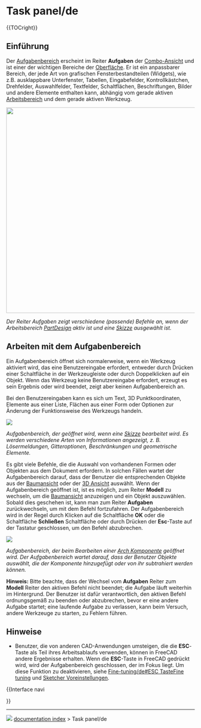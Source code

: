 # Task panel/de
{{TOCright}}



## Einführung

Der [Aufgabenbereich](Task_panel/de.md) erscheint im Reiter **Aufgaben** der [Combo-Ansicht](Combo_view/de.md) und ist einer der wichtigen Bereiche der [Oberfläche](interface/de.md). Er ist ein anpassbarer Bereich, der jede Art von grafischen Fensterbestandteilen (Widgets), wie z.B. ausklappbare Unterfenster, Tabellen, Eingabefelder, Kontrollkästchen, Drehfelder, Auswahlfelder, Textfelder, Schaltflächen, Beschriftungen, Bilder und andere Elemente enthalten kann, abhängig vom gerade aktiven [Arbeitsbereich](Workbenches/de.md) und dem gerade aktiven Werkzeug.

<img alt="" src=images/FreeCAD_Combo_view_Task_panel.png  style="width:" height="550px;">



*Der Reiter Aufgaben zeigt verschiedene (passende) Befehle an, wenn der Arbeitsbereich [PartDesign](PartDesign_Workbench/de.md) aktiv ist und eine [Skizze](sketch/de.md) ausgewählt ist.*



## Arbeiten mit dem Aufgabenbereich 

Ein Aufgabenbereich öffnet sich normalerweise, wenn ein Werkzeug aktiviert wird, das eine Benutzereingabe erfordert, entweder durch Drücken einer Schaltfläche in der Werkzeugleiste oder durch Doppelklicken auf ein Objekt. Wenn das Werkzeug keine Benutzereingabe erfordert, erzeugt es sein Ergebnis oder wird beendet, zeigt aber keinen Aufgabenbereich an.

Bei den Benutzereingaben kann es sich um Text, 3D Punktkoordinaten, Elemente aus einer Liste, Flächen aus einer Form oder Optionen zur Änderung der Funktionsweise des Werkzeugs handeln.

![](images/FreeCAD_Combo_view_Task_panel_Sketcher.png )



*Aufgabenbereich, der geöffnet wird, wenn eine [Skizze](Sketch/de.md) bearbeitet wird. Es werden verschiedene Arten von Informationen angezeigt, z. B. Lösermeldungen, Gitteroptionen, Beschränkungen und geometrische Elemente.*

Es gibt viele Befehle, die die Auswahl von vorhandenen Formen oder Objekten aus dem Dokument erfordern. In solchen Fällen wartet der Aufgabenbereich darauf, dass der Benutzer die entsprechenden Objekte aus der [Baumansicht](tree_view/de.md) oder der [3D Ansicht](3D_view/de.md) auswählt. Wenn der Aufgabenbereich geöffnet ist, ist es möglich, zum Reiter **Modell** zu wechseln, um die [Baumansicht](Tree_view/de.md) anzuzeigen und ein Objekt auszuwählen. Sobald dies geschehen ist, kann man zum Reiter **Aufgaben** zurückwechseln, um mit dem Befehl fortzufahren. Der Aufgabenbereich wird in der Regel durch Klicken auf die Schaltfläche **OK** oder die Schaltfläche **Schließen** Schaltfläche oder durch Drücken der **Esc**-Taste auf der Tastatur geschlossen, um den Befehl abzubrechen.

![](images/FreeCAD_Combo_view_Task_panel_ArchComponent.png )



*Aufgabenbereich, der beim Bearbeiten einer [Arch Komponente](Arch_Component/de.md) geöffnet wird. Der Aufgabenbereich wartet darauf, dass der Benutzer Objekte auswählt, die der Komponente hinzugefügt oder von ihr subtrahiert werden können.*

**Hinweis:** Bitte beachte, dass der Wechsel vom **Aufgaben** Reiter zum **Modell** Reiter den aktiven Befehl nicht beendet; die Aufgabe läuft weiterhin im Hintergrund. Der Benutzer ist dafür verantwortlich, den aktiven Befehl ordnungsgemäß zu beenden oder abzubrechen, bevor er eine andere Aufgabe startet; eine laufende Aufgabe zu verlassen, kann beim Versuch, andere Werkzeuge zu starten, zu Fehlern führen.



## Hinweise

-   Benutzer, die von anderen CAD-Anwendungen umsteigen, die die **ESC**-Taste als Teil ihres Arbeitsablaufs verwenden, können in FreeCAD andere Ergebnisse erhalten. Wenn die **ESC**-Taste in FreeCAD gedrückt wird, wird der Aufgabenbereich geschlossen, der im Fokus liegt. Um diese Funktion zu deaktivieren, siehe [Fine-tuning/de#ESC TasteFine tuning](Fine-tuning/de#ESC_TasteFine_tuning.md) und [Sketcher Voreinstellungen](Sketcher_Preferences#Allgemein.md).


{{Interface navi

}}



---
![](images/Right_arrow.png) [documentation index](../README.md) > Task panel/de
